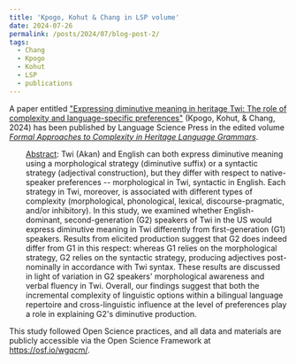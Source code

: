 ```yaml
---
title: 'Kpogo, Kohut & Chang in LSP volume'
date: 2024-07-26
permalink: /posts/2024/07/blog-post-2/
tags:
  - Chang
  - Kpogo
  - Kohut
  - LSP
  - publications
---
```


A paper entitled <a href="https://doi.org/10.5281/zenodo.12090432" target="_blank" rel="noopener noreferrer">"Expressing diminutive meaning in heritage Twi: The role of complexity and language-specific preferences"</a> (Kpogo, Kohut, &amp; Chang, 2024) has been published by Language Science Press in the edited volume <a href="https://doi.org/10.5281/zenodo.12073160" target="_blank" rel="noopener noreferrer"><i>Formal Approaches to Complexity in Heritage Language Grammars</i></a>.  
<p style="padding-left: 30px;"><span style="text-decoration: underline;">Abstract</span>: Twi (Akan) and English can both express diminutive meaning using a morphological strategy (diminutive suffix) or a syntactic strategy (adjectival construction), but they differ with respect to native-speaker preferences -- morphological in Twi, syntactic in English. Each strategy in Twi, moreover, is associated with different types of complexity (morphological, phonological, lexical, discourse-pragmatic, and/or inhibitory). In this study, we examined whether English-dominant, second-generation (G2) speakers of Twi in the US would express diminutive meaning in Twi differently from first-generation (G1) speakers. Results from elicited production suggest that G2 does indeed differ from G1 in this respect: whereas G1 relies on the morphological strategy, G2 relies on the syntactic strategy, producing adjectives post-nominally in accordance with Twi syntax. These results are discussed in light of variation in G2 speakers' morphological awareness and verbal fluency in Twi. Overall, our findings suggest that both the incremental complexity of linguistic options within a bilingual language repertoire and cross-linguistic influence at the level of preferences play a role in explaining G2's diminutive production.</p>
This study followed Open Science practices, and all data and materials are publicly accessible via the Open Science Framework at <a href="https://osf.io/wgqcm/" target="_blank" rel="noopener noreferrer">https://osf.io/wgqcm/</a>.
